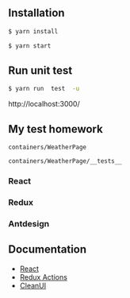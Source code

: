 
## Installation
```bash
$ yarn install 
```

```bash
$ yarn start 
```

## Run unit test
```bash
$ yarn run  test  -u
```

http://localhost:3000/


## My test homework
```
containers/WeatherPage
```

```
containers/WeatherPage/__tests__
```

### React

### Redux

### Antdesign

## Documentation
- [React](https://reactjs.org/docs/getting-started.html)
- [Redux Actions](https://redux-actions.js.org/)
- [CleanUI](https://https://docs.cleanuitemplate.com/)
